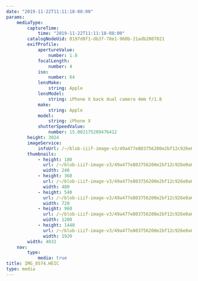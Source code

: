 ```yaml
---
date: "2019-11-22T11:11:18-08:00"
params:
    mediaType:
        captureTime:
            time: "2019-11-22T11:11:18-08:00"
        catalogNodeUid: 0197d0f1-db3f-78e1-960b-21adb2007021
        exifProfile:
            apertureValue:
                number: 1.8
            focalLength:
                number: 4
            iso:
                number: 64
            lensMake:
                string: Apple
            lensModel:
                string: iPhone X back dual camera 4mm f/1.8
            make:
                string: Apple
            model:
                string: iPhone X
            shutterSpeedValue:
                number: 15.002175289476412
        height: 3024
        imageService:
            infoUrl: /~/blob-iiif-image-v3/49a477e803756200e2bf12c926e0a08b75fb4a20f96496b384f36c9c330b9835/info.json
        thumbnails:
            - height: 180
              url: /~/blob-iiif-image-v3/49a477e803756200e2bf12c926e0a08b75fb4a20f96496b384f36c9c330b9835/full/240%2C180/0/default.jpg
              width: 240
            - height: 360
              url: /~/blob-iiif-image-v3/49a477e803756200e2bf12c926e0a08b75fb4a20f96496b384f36c9c330b9835/full/480%2C360/0/default.jpg
              width: 480
            - height: 540
              url: /~/blob-iiif-image-v3/49a477e803756200e2bf12c926e0a08b75fb4a20f96496b384f36c9c330b9835/full/720%2C540/0/default.jpg
              width: 720
            - height: 960
              url: /~/blob-iiif-image-v3/49a477e803756200e2bf12c926e0a08b75fb4a20f96496b384f36c9c330b9835/full/1280%2C960/0/default.jpg
              width: 1280
            - height: 1440
              url: /~/blob-iiif-image-v3/49a477e803756200e2bf12c926e0a08b75fb4a20f96496b384f36c9c330b9835/full/1920%2C1440/0/default.jpg
              width: 1920
        width: 4032
    nav:
        type:
            media: true
title: IMG_8574.HEIC
type: media
---
```


